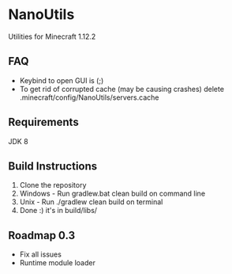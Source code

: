 # NanoUtils
Utilities for Minecraft 1.12.2

## FAQ

- Keybind to open GUI is (;) 
- To get rid of corrupted cache (may be causing crashes) delete .minecraft/config/NanoUtils/servers.cache

## Requirements

JDK 8

## Build Instructions

1. Clone the repository
2. Windows - Run gradlew.bat clean build on command line
2. Unix - Run ./gradlew clean build on terminal
3. Done :) it's in build/libs/

## Roadmap 0.3

- Fix all issues
- Runtime module loader
